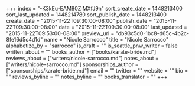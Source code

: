 +++
index = "-K3kEu-EAM80ZIMXfJ9n"
sort_create_date = 1448213400
sort_last_updated = 1448214780
sort_publish_date = 1448213400
create_date = "2015-11-22T09:30:00-08:00"
publish_date = "2015-11-22T09:30:00-08:00"
date = "2015-11-22T09:30:00-08:00"
last_updated = "2015-11-22T09:53:00-08:00"
preview_url = "db93c5d0-1bc8-d65c-4b2c-8fe16d5c4d1d"
name = "Nicole Sarrocco"
title = "Nicole Sarrocco"
alphabetize_by = "sarrocco"
is_draft = ""
is_seattle_pnw_writer = false
written_about = ""
books_author = ["books/karate-bride.md"]
reviews_about = ["writers/nicole-sarrocco.md"]
notes_about = ["writers/nicole-sarrocco.md"]
sponsorships_author = ["sponsorships/karate-bride.md"]
email = ""
twitter = ""
website = ""
bio = ""
reviews_byline = ""
notes_byline = ""
books_translator = ""
+++
